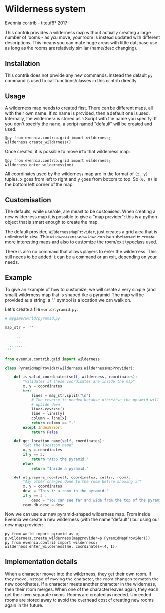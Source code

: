 # Wilderness system

Evennia contrib - titeuf87 2017

This contrib provides a wilderness map without actually creating a large number
of rooms - as you move, your room is instead updated with different
descriptions. This means you can make huge areas with little database use as
long as the rooms are relatively similar (name/desc changing).

## Installation

This contrib does not provide any new commands. Instead the default `py` command
is used to call functions/classes in this contrib directly.

## Usage

A wilderness map needs to created first. There can be different maps, all
with their own name. If no name is provided, then a default one is used. Internally,
the wilderness is stored as a Script with the name you specify. If you don't
specify the name, a script named "default" will be created and used.

    @py from evennia.contrib.grid import wilderness; wilderness.create_wilderness()

Once created, it is possible to move into that wilderness map:

    @py from evennia.contrib.grid import wilderness; wilderness.enter_wilderness(me)

All coordinates used by the wilderness map are in the format of `(x, y)`
tuples. x goes from left to right and y goes from bottom to top. So `(0, 0)`
is the bottom left corner of the map.

## Customisation

The defaults, while useable, are meant to be customised. When creating a
new wilderness map it is possible to give a "map provider": this is a
python object that is smart enough to create the map.

The default provider, `WildernessMapProvider`, just creates a grid area that
is unlimited in size.
This `WildernessMapProvider` can be subclassed to create more interesting
maps and also to customize the room/exit typeclass used.

There is also no command that allows players to enter the wilderness. This
still needs to be added: it can be a command or an exit, depending on your
needs.

## Example

To give an example of how to customize, we will create a very simple (and
small) wilderness map that is shaped like a pyramid. The map will be
provided as a string: a "." symbol is a location we can walk on.

Let's create a file `world/pyramid.py`:

```python
# mygame/world/pyramid.py

map_str = '''
     .
    ...
   .....
  .......
'''

from evennia.contrib.grid import wilderness

class PyramidMapProvider(wilderness.WildernessMapProvider):

    def is_valid_coordinates(self, wilderness, coordinates):
        "Validates if these coordinates are inside the map"
        x, y = coordinates
        try:
            lines = map_str.split("\n")
            # The reverse is needed because otherwise the pyramid will be
            # upside down
            lines.reverse()
            line = lines[y]
            column = line[x]
            return column == "."
        except IndexError:
            return False

    def get_location_name(self, coordinates):
        "Set the location name"
        x, y = coordinates
        if y == 3:
            return "Atop the pyramid."
        else:
            return "Inside a pyramid."

    def at_prepare_room(self, coordinates, caller, room):
        "Any other changes done to the room before showing it"
        x, y = coordinates
        desc = "This is a room in the pyramid."
        if y == 3 :
            desc = "You can see far and wide from the top of the pyramid."
        room.db.desc = desc
```

Now we can use our new pyramid-shaped wilderness map. From inside Evennia we
create a new wilderness (with the name "default") but using our new map provider:

    py from world import pyramid as p; p.wilderness.create_wilderness(mapprovider=p.PyramidMapProvider())
    py from evennia.contrib import wilderness; wilderness.enter_wilderness(me, coordinates=(4, 1))

## Implementation details

When a character moves into the wilderness, they get their own room. If they
move, instead of moving the character, the room changes to match the new
coordinates.  If a character meets another character in the wilderness, then
their room merges. When one of the character leaves again, they each get their
own separate rooms.  Rooms are created as needed. Unneeded rooms are stored away
to avoid the overhead cost of creating new rooms again in the future.
